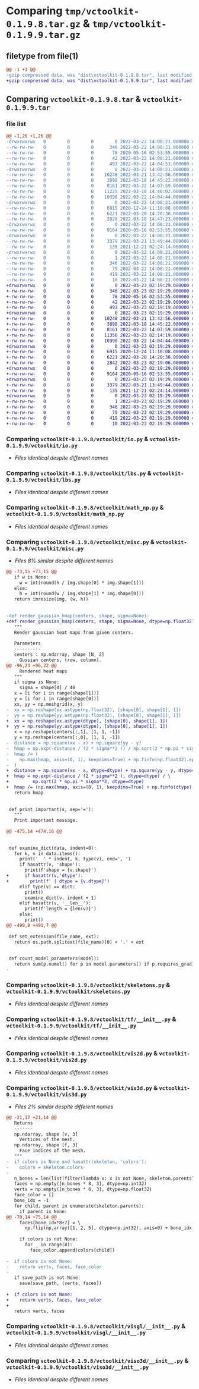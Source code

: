 # Comparing `tmp/vctoolkit-0.1.9.8.tar.gz` & `tmp/vctoolkit-0.1.9.9.tar.gz`

## filetype from file(1)

```diff
@@ -1 +1 @@
-gzip compressed data, was "dist\vctoolkit-0.1.9.8.tar", last modified: Tue Mar 22 14:08:21 2022, max compression
+gzip compressed data, was "dist\vctoolkit-0.1.9.9.tar", last modified: Wed Mar 23 02:19:29 2022, max compression
```

## Comparing `vctoolkit-0.1.9.8.tar` & `vctoolkit-0.1.9.9.tar`

### file list

```diff
@@ -1,26 +1,26 @@
-drwxrwxrwx   0        0        0        0 2022-03-22 14:08:21.000000 vctoolkit-0.1.9.8/
--rw-rw-rw-   0        0        0      346 2022-03-22 14:08:21.000000 vctoolkit-0.1.9.8/PKG-INFO
--rw-rw-rw-   0        0        0       78 2020-05-16 02:53:55.000000 vctoolkit-0.1.9.8/README.md
--rw-rw-rw-   0        0        0       42 2022-03-22 14:08:21.000000 vctoolkit-0.1.9.8/setup.cfg
--rw-rw-rw-   0        0        0      493 2022-03-22 14:04:53.000000 vctoolkit-0.1.9.8/setup.py
-drwxrwxrwx   0        0        0        0 2022-03-22 14:08:21.000000 vctoolkit-0.1.9.8/vctoolkit/
--rw-rw-rw-   0        0        0    10248 2022-03-21 13:42:56.000000 vctoolkit-0.1.9.8/vctoolkit/io.py
--rw-rw-rw-   0        0        0     3898 2022-03-18 14:45:22.000000 vctoolkit-0.1.9.8/vctoolkit/lbs.py
--rw-rw-rw-   0        0        0     8161 2022-03-22 14:07:59.000000 vctoolkit-0.1.9.8/vctoolkit/math_np.py
--rw-rw-rw-   0        0        0    11225 2022-03-18 14:46:02.000000 vctoolkit-0.1.9.8/vctoolkit/misc.py
--rw-rw-rw-   0        0        0    10398 2022-03-22 14:04:44.000000 vctoolkit-0.1.9.8/vctoolkit/skeletons.py
-drwxrwxrwx   0        0        0        0 2022-03-22 14:08:21.000000 vctoolkit-0.1.9.8/vctoolkit/tf/
--rw-rw-rw-   0        0        0     6915 2020-12-24 11:10:08.000000 vctoolkit-0.1.9.8/vctoolkit/tf/__init__.py
--rw-rw-rw-   0        0        0     6221 2022-03-20 14:20:38.000000 vctoolkit-0.1.9.8/vctoolkit/vis2d.py
--rw-rw-rw-   0        0        0     2928 2022-03-18 14:47:23.000000 vctoolkit-0.1.9.8/vctoolkit/vis3d.py
-drwxrwxrwx   0        0        0        0 2022-03-22 14:08:21.000000 vctoolkit-0.1.9.8/vctoolkit/visgl/
--rw-rw-rw-   0        0        0     9164 2020-05-16 02:53:55.000000 vctoolkit-0.1.9.8/vctoolkit/visgl/__init__.py
-drwxrwxrwx   0        0        0        0 2022-03-22 14:08:21.000000 vctoolkit-0.1.9.8/vctoolkit/viso3d/
--rw-rw-rw-   0        0        0     3379 2022-03-21 13:49:44.000000 vctoolkit-0.1.9.8/vctoolkit/viso3d/__init__.py
--rw-rw-rw-   0        0        0      135 2021-12-21 02:24:14.000000 vctoolkit-0.1.9.8/vctoolkit/__init__.py
-drwxrwxrwx   0        0        0        0 2022-03-22 14:08:21.000000 vctoolkit-0.1.9.8/vctoolkit.egg-info/
--rw-rw-rw-   0        0        0        1 2022-03-22 14:08:21.000000 vctoolkit-0.1.9.8/vctoolkit.egg-info/dependency_links.txt
--rw-rw-rw-   0        0        0      346 2022-03-22 14:08:21.000000 vctoolkit-0.1.9.8/vctoolkit.egg-info/PKG-INFO
--rw-rw-rw-   0        0        0       75 2022-03-22 14:08:21.000000 vctoolkit-0.1.9.8/vctoolkit.egg-info/requires.txt
--rw-rw-rw-   0        0        0      419 2022-03-22 14:08:21.000000 vctoolkit-0.1.9.8/vctoolkit.egg-info/SOURCES.txt
--rw-rw-rw-   0        0        0       10 2022-03-22 14:08:21.000000 vctoolkit-0.1.9.8/vctoolkit.egg-info/top_level.txt
+drwxrwxrwx   0        0        0        0 2022-03-23 02:19:29.000000 vctoolkit-0.1.9.9/
+-rw-rw-rw-   0        0        0      346 2022-03-23 02:19:29.000000 vctoolkit-0.1.9.9/PKG-INFO
+-rw-rw-rw-   0        0        0       78 2020-05-16 02:53:55.000000 vctoolkit-0.1.9.9/README.md
+-rw-rw-rw-   0        0        0       42 2022-03-23 02:19:29.000000 vctoolkit-0.1.9.9/setup.cfg
+-rw-rw-rw-   0        0        0      493 2022-03-23 02:19:19.000000 vctoolkit-0.1.9.9/setup.py
+drwxrwxrwx   0        0        0        0 2022-03-23 02:19:29.000000 vctoolkit-0.1.9.9/vctoolkit/
+-rw-rw-rw-   0        0        0    10248 2022-03-21 13:42:56.000000 vctoolkit-0.1.9.9/vctoolkit/io.py
+-rw-rw-rw-   0        0        0     3898 2022-03-18 14:45:22.000000 vctoolkit-0.1.9.9/vctoolkit/lbs.py
+-rw-rw-rw-   0        0        0     8161 2022-03-22 14:07:59.000000 vctoolkit-0.1.9.9/vctoolkit/math_np.py
+-rw-rw-rw-   0        0        0    11350 2022-03-23 02:14:19.000000 vctoolkit-0.1.9.9/vctoolkit/misc.py
+-rw-rw-rw-   0        0        0    10398 2022-03-22 14:04:44.000000 vctoolkit-0.1.9.9/vctoolkit/skeletons.py
+drwxrwxrwx   0        0        0        0 2022-03-23 02:19:29.000000 vctoolkit-0.1.9.9/vctoolkit/tf/
+-rw-rw-rw-   0        0        0     6915 2020-12-24 11:10:08.000000 vctoolkit-0.1.9.9/vctoolkit/tf/__init__.py
+-rw-rw-rw-   0        0        0     6221 2022-03-20 14:20:38.000000 vctoolkit-0.1.9.9/vctoolkit/vis2d.py
+-rw-rw-rw-   0        0        0     2842 2022-03-23 02:19:06.000000 vctoolkit-0.1.9.9/vctoolkit/vis3d.py
+drwxrwxrwx   0        0        0        0 2022-03-23 02:19:29.000000 vctoolkit-0.1.9.9/vctoolkit/visgl/
+-rw-rw-rw-   0        0        0     9164 2020-05-16 02:53:55.000000 vctoolkit-0.1.9.9/vctoolkit/visgl/__init__.py
+drwxrwxrwx   0        0        0        0 2022-03-23 02:19:29.000000 vctoolkit-0.1.9.9/vctoolkit/viso3d/
+-rw-rw-rw-   0        0        0     3379 2022-03-21 13:49:44.000000 vctoolkit-0.1.9.9/vctoolkit/viso3d/__init__.py
+-rw-rw-rw-   0        0        0      135 2021-12-21 02:24:14.000000 vctoolkit-0.1.9.9/vctoolkit/__init__.py
+drwxrwxrwx   0        0        0        0 2022-03-23 02:19:29.000000 vctoolkit-0.1.9.9/vctoolkit.egg-info/
+-rw-rw-rw-   0        0        0        1 2022-03-23 02:19:29.000000 vctoolkit-0.1.9.9/vctoolkit.egg-info/dependency_links.txt
+-rw-rw-rw-   0        0        0      346 2022-03-23 02:19:29.000000 vctoolkit-0.1.9.9/vctoolkit.egg-info/PKG-INFO
+-rw-rw-rw-   0        0        0       75 2022-03-23 02:19:29.000000 vctoolkit-0.1.9.9/vctoolkit.egg-info/requires.txt
+-rw-rw-rw-   0        0        0      419 2022-03-23 02:19:29.000000 vctoolkit-0.1.9.9/vctoolkit.egg-info/SOURCES.txt
+-rw-rw-rw-   0        0        0       10 2022-03-23 02:19:29.000000 vctoolkit-0.1.9.9/vctoolkit.egg-info/top_level.txt
```

### Comparing `vctoolkit-0.1.9.8/vctoolkit/io.py` & `vctoolkit-0.1.9.9/vctoolkit/io.py`

 * *Files identical despite different names*

### Comparing `vctoolkit-0.1.9.8/vctoolkit/lbs.py` & `vctoolkit-0.1.9.9/vctoolkit/lbs.py`

 * *Files identical despite different names*

### Comparing `vctoolkit-0.1.9.8/vctoolkit/math_np.py` & `vctoolkit-0.1.9.9/vctoolkit/math_np.py`

 * *Files identical despite different names*

### Comparing `vctoolkit-0.1.9.8/vctoolkit/misc.py` & `vctoolkit-0.1.9.9/vctoolkit/misc.py`

 * *Files 8% similar despite different names*

```diff
@@ -73,15 +73,15 @@
   if w is None:
     w = int(round(h / img.shape[0] * img.shape[1]))
   else:
     h = int(round(w / img.shape[1] * img.shape[0]))
   return imresize(img, (w, h))
 
 
-def render_gaussian_hmap(centers, shape, sigma=None):
+def render_gaussian_hmap(centers, shape, sigma=None, dtype=np.float32):
   """
   Render gaussian heat maps from given centers.
 
   Parameters
   ----------
   centers : np.ndarray, shape [N, 2]
     Gussian centers, (row, column).
@@ -96,23 +96,22 @@
     Rendered heat maps
   """
   if sigma is None:
     sigma = shape[0] / 40
   x = [i for i in range(shape[1])]
   y = [i for i in range(shape[0])]
   xx, yy = np.meshgrid(x, y)
-  xx = np.reshape(xx.astype(np.float32), [shape[0], shape[1], 1])
-  yy = np.reshape(yy.astype(np.float32), [shape[0], shape[1], 1])
+  xx = np.reshape(xx.astype(dtype), [shape[0], shape[1], 1])
+  yy = np.reshape(yy.astype(dtype), [shape[0], shape[1], 1])
   x = np.reshape(centers[:,1], [1, 1, -1])
   y = np.reshape(centers[:,0], [1, 1, -1])
-  distance = np.square(xx - x) + np.square(yy - y)
-  hmap = np.exp(-distance / (2 * sigma**2 )) / np.sqrt(2 * np.pi * sigma**2)
-  hmap /= (
-    np.max(hmap, axis=(0, 1), keepdims=True) + np.finfo(np.float32).eps
-  )
+  distance = np.square(xx - x, dtype=dtype) + np.square(yy - y, dtype=dtype)
+  hmap = np.exp(-distance / (2 * sigma**2 ), dtype=dtype) / \
+         np.sqrt(2 * np.pi * sigma**2, dtype=dtype)
+  hmap /= (np.max(hmap, axis=(0, 1), keepdims=True) + np.finfo(dtype).eps)
   return hmap
 
 
 def print_important(s, sep='='):
   """
   Print important message.
 
@@ -475,14 +474,16 @@
 
 
 def examine_dict(data, indent=0):
   for k, v in data.items():
     print('  ' * indent, k, type(v), end=', ')
     if hasattr(v, 'shape'):
       print(f'shape = {v.shape}')
+      if hasattr(v,'dtype'):
+        print(f' | dtype = {v.dtype}')
     elif type(v) == dict:
       print()
       examine_dict(v, indent + 1)
     elif hasattr(v, '__len__'):
       print(f'length = {len(v)}')
     else:
       print()
@@ -490,8 +491,7 @@
 
 def set_extension(file_name, ext):
   return os.path.splitext(file_name)[0] + '.' + ext
 
 
 def count_model_parameters(model):
   return sum(p.numel() for p in model.parameters() if p.requires_grad)
-
```

### Comparing `vctoolkit-0.1.9.8/vctoolkit/skeletons.py` & `vctoolkit-0.1.9.9/vctoolkit/skeletons.py`

 * *Files identical despite different names*

### Comparing `vctoolkit-0.1.9.8/vctoolkit/tf/__init__.py` & `vctoolkit-0.1.9.9/vctoolkit/tf/__init__.py`

 * *Files identical despite different names*

### Comparing `vctoolkit-0.1.9.8/vctoolkit/vis2d.py` & `vctoolkit-0.1.9.9/vctoolkit/vis2d.py`

 * *Files identical despite different names*

### Comparing `vctoolkit-0.1.9.8/vctoolkit/vis3d.py` & `vctoolkit-0.1.9.9/vctoolkit/vis3d.py`

 * *Files 2% similar despite different names*

```diff
@@ -21,17 +21,14 @@
   Returns
   -------
   np.ndarray, shape [v, 3]
     Vertices of the mesh.
   np.ndarray, shape [f, 3]
     Face indices of the mesh.
   """
-  if colors is None and hasattr(skeleton, 'colors'):
-    colors = skeleton.colors
-
   n_bones = len(list(filter(lambda x: x is not None, skeleton.parents)))
   faces = np.empty([n_bones * 8, 3], dtype=np.int32)
   verts = np.empty([n_bones * 6, 3], dtype=np.float32)
   face_color = []
   bone_idx = -1
   for child, parent in enumerate(skeleton.parents):
     if parent is None:
@@ -78,14 +75,14 @@
     faces[bone_idx*8+7] = \
       np.flip(np.array([1, 2, 5], dtype=np.int32), axis=0) + bone_idx * 6
 
     if colors is not None:
       for _ in range(8):
         face_color.append(colors[child])
 
-  if colors is not None:
-    return verts, faces, face_color
-
   if save_path is not None:
     save(save_path, (verts, faces))
 
+  if colors is not None:
+    return verts, faces, face_color
+
   return verts, faces
```

### Comparing `vctoolkit-0.1.9.8/vctoolkit/visgl/__init__.py` & `vctoolkit-0.1.9.9/vctoolkit/visgl/__init__.py`

 * *Files identical despite different names*

### Comparing `vctoolkit-0.1.9.8/vctoolkit/viso3d/__init__.py` & `vctoolkit-0.1.9.9/vctoolkit/viso3d/__init__.py`

 * *Files identical despite different names*


